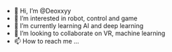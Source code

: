 - 👋 Hi, I’m @Deoxxyy
- 👀 I’m interested in robot, control and game
- 🌱 I’m currently learning AI and deep learning
- 💞️ I’m looking to collaborate on VR, machine learning
- 📫 How to reach me ...

<!---
Deoxxyy/Deoxxyy is a ✨ special ✨ repository because its `README.md` (this file) appears on your GitHub profile.
You can click the Preview link to take a look at your changes.
--->

